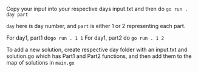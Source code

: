 Copy your input into your respective days input.txt 
and then do `go run . day part`

`day` here is day number, and `part` is either 1 or 2 representing each part. 

For day1, part1 do`go run . 1 1`
For day1, part2 do `go run . 1 2`

To add a new solution, create respective day folder with an input.txt and solution.go which has Part1 and Part2 functions, and then add them to the map of solutions in `main.go`
